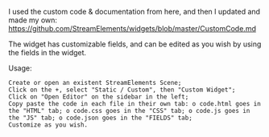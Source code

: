 I used the custom code & documentation from here, and then I updated and made my own: https://github.com/StreamElements/widgets/blob/master/CustomCode.md

The widget has customizable fields, and can be edited as you wish by using the fields in the widget.

Usage:

    Create or open an existent StreamElements Scene;
    Click on the +, select "Static / Custom", then "Custom Widget";
    Click on "Open Editor" on the sidebar in the left;
    Copy paste the code in each file in their own tab: o code.html goes in the "HTML" tab; o code.css goes in the "CSS" tab; o code.js goes in the "JS" tab; o code.json goes in the "FIELDS" tab;
    Customize as you wish.


